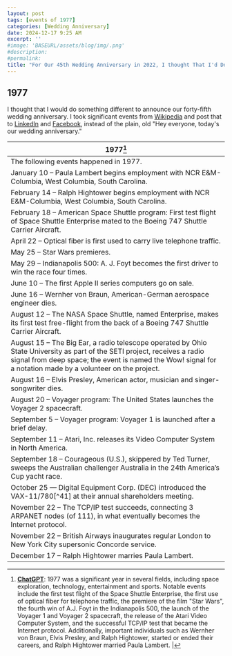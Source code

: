 ```yaml
---
layout: post
tags: [events of 1977]
categories: [Wedding Anniversary]
date: 2024-12-17 9:25 AM
excerpt: ''
#image: 'BASEURL/assets/blog/img/.png'
#description:
#permalink:
title: "For Our 45th Wedding Anniversary in 2022, I thought That I'd Do Something Different"
---
```



## 1977

I thought that I would do something different to announce our forty-fifth wedding anniversary. I took significant events from [Wikipedia](https://en.wikipedia.org/) and post that to [LinkedIn](https:www.linkedin.com/) and [Facebook](https://www.facebook.com/), instead of the plain, old "Hey everyone, today's our wedding anniversary."

| 1977[^11] |
| ---- |
| The following events happened in 1977. |
| January 10 – Paula Lambert begins employment with NCR E&M-Columbia, West Columbia, South Carolina. |
| February 14 – Ralph Hightower begins employment with NCR E&M-Columbia, West Columbia, South Carolina. |
| February 18 – American Space Shuttle program: First test flight of Space Shuttle Enterprise mated to the Boeing 747 Shuttle Carrier Aircraft. |
| April 22 – Optical fiber is first used to carry live telephone traffic. |
| May 25 – Star Wars premieres. |
| May 29 – Indianapolis 500: A. J. Foyt becomes the first driver to win the race four times. |
| June 10 – The first Apple II series computers go on sale. |
| June 16 – Wernher von Braun, American-German aerospace engineer dies. |
| August 12 – The NASA Space Shuttle, named Enterprise, makes its first test free-flight from the back of a Boeing 747 Shuttle Carrier Aircraft. |
| August 15 – The Big Ear, a radio telescope operated by Ohio State University as part of the SETI project, receives a radio signal from deep space; the event is named the Wow! signal for a notation made by a volunteer on the project. |
| August 16 – Elvis Presley, American actor, musician and singer-songwriter dies. |
| August 20 – Voyager program: The United States launches the Voyager 2 spacecraft. |
| September 5 – Voyager program: Voyager 1 is launched after a brief delay. |
| September 11 – Atari, Inc. releases its Video Computer System in North America. |
| September 18 – Courageous (U.S.), skippered by Ted Turner, sweeps the Australian challenger Australia in the 24th America’s Cup yacht race. |
| October 25 — Digital Equipment Corp. (DEC) introduced the VAX-11/780[^41] at their annual shareholders meeting.  |
| November 22 – The TCP/IP test succeeds, connecting 3 ARPANET nodes (of 111), in what eventually becomes the Internet protocol. |
| November 22 – British Airways inaugurates regular London to New York City supersonic Concorde service. |
| December 17 – Ralph Hightower marries Paula Lambert. |

[^11]: **[ChatGPT](https://chat.openai.com/)**: 1977 was a significant year in several fields, including space exploration, technology, entertainment and sports. Notable events include the first test flight of the Space Shuttle Enterprise, the first use of optical fiber for telephone traffic, the premiere of the film "Star Wars", the fourth win of A.J. Foyt in the Indianapolis 500, the launch of the Voyager 1 and Voyager 2 spacecraft, the release of the Atari Video Computer System, and the successful TCP/IP test that became the Internet protocol. Additionally, important individuals such as Wernher von Braun, Elvis Presley, and Ralph Hightower, started or ended their careers, and Ralph Hightower married Paula Lambert. |
